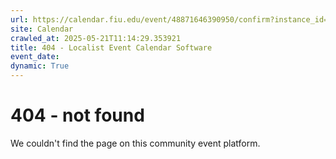 ```yaml
---
url: https://calendar.fiu.edu/event/48871646390950/confirm?instance_id=49163433526610&return=https%3A%2F%2Fcalendar.fiu.edu%2Fcalendar%3Fevent_types%255B%255D%3D121720
site: Calendar
crawled_at: 2025-05-21T11:14:29.353921
title: 404 - Localist Event Calendar Software
event_date: 
dynamic: True
---
```


# 404 - not found
We couldn't find the page on this community event platform.
